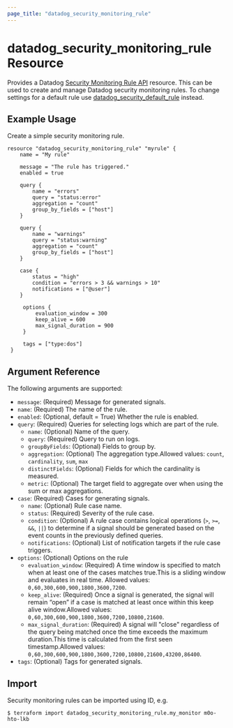 ```yaml
---
page_title: "datadog_security_monitoring_rule"
---
```


# datadog_security_monitoring_rule Resource

Provides a Datadog [Security Monitoring Rule API](https://docs.datadoghq.com/api/v2/security-monitoring/) resource. This can be used to create and manage Datadog security monitoring rules. To change settings for a default rule use [datadog_security_default_rule](/resources/security_monitoring_default_rule) instead.

## Example Usage

Create a simple security monitoring rule.

```hcl
resource "datadog_security_monitoring_rule" "myrule" {
    name = "My rule"

    message = "The rule has triggered."
    enabled = true

    query {
        name = "errors"
        query = "status:error"
        aggregation = "count"
        group_by_fields = ["host"]
    }

    query {
        name = "warnings"
        query = "status:warning"
        aggregation = "count"
        group_by_fields = ["host"]
    }

    case {
        status = "high"
        condition = "errors > 3 && warnings > 10"
        notifications = ["@user"]
    }

     options {
         evaluation_window = 300
         keep_alive = 600
         max_signal_duration = 900
     }

     tags = ["type:dos"]
 }
```

## Argument Reference

The following arguments are supported:

-   `message`: (Required) Message for generated signals.
-   `name`: (Required) The name of the rule.
-   `enabled`: (Optional, default = True) Whether the rule is enabled.
-   `query`: (Required) Queries for selecting logs which are part of the rule.
    -   `name`: (Optional) Name of the query.
    -   `query`: (Required) Query to run on logs.
    -   `groupByFields`: (Optional) Fields to group by.
    -   `aggregation`: (Optional) The aggregation type.Allowed values: `count`, `cardinality`, `sum`, `max`
    -   `distinctFields`: (Optional) Fields for which the cardinality is measured.
    -   `metric`: (Optional) The target field to aggregate over when using the sum or max aggregations.
-   `case`: (Required) Cases for generating signals.
    -   `name`: (Optional) Rule case name.
    -   `status`: (Required) Severity of the rule case.
    -   `condition`: (Optional) A rule case contains logical operations (`>`, `>=`, `&&`, `||`) to determine if a signal should be generated based on the event counts in the previously defined queries.
    -   `notifications`: (Optional) List of notification targets if the rule case triggers.
-   `options`: (Optional) Options on the rule
    -   `evaluation_window`: (Required) A time window is specified to match when at least one of the cases matches true.This is a sliding window and evaluates in real time. Allowed values: `0,60,300,600,900,1800,3600,7200`.
    -   `keep_alive`: (Required) Once a signal is generated, the signal will remain “open” if a case is matched at least once within this keep alive window.Allowed values: `0,60,300,600,900,1800,3600,7200,10800,21600`.
    -   `max_signal_duration`: (Required) A signal will "close" regardless of the query being matched once the time exceeds the maximum duration.This time is calculated from the first seen timestamp.Allowed values: `0,60,300,600,900,1800,3600,7200,10800,21600,43200,86400`.
-   `tags`: (Optional) Tags for generated signals.

## Import

Security monitoring rules can be imported using ID, e.g.

```console
$ terraform import datadog_security_monitoring_rule.my_monitor m0o-hto-lkb
```
